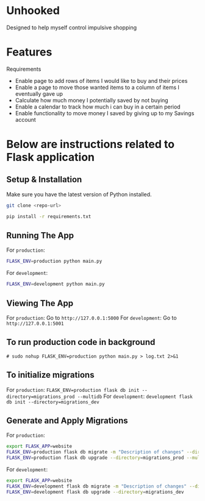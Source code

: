 # Unhooked

Designed to help myself control impulsive shopping

# Features

Requirements
- Enable page to add rows of items I would like to buy and their prices
- Enable a page to move those wanted items to a column of items I eventually gave up
- Calculate how much money I potentially saved by not buying
- Enable a calendar to track how much i can buy in a certain period
- Enable functionality to move money I saved by giving up to my Savings account


# Below are instructions related to Flask application

## Setup & Installation

Make sure you have the latest version of Python installed.

```bash
git clone <repo-url>
```

```bash
pip install -r requirements.txt
```

## Running The App

For `production`:
```bash
FLASK_ENV=production python main.py
```
For `development`:
```bash
FLASK_ENV=development python main.py
```
## Viewing The App

For `production`: Go to `http://127.0.0.1:5000`
For `development`: Go to `http://127.0.0.1:5001`

## To run production code in background

`# sudo nohup FLASK_ENV=production python main.py > log.txt 2>&1`

## To initialize migrations

For `production`: `FLASK_ENV=production flask db init --directory=migrations_prod --multidb`
For `development`: `development flask db init --directory=migrations_dev`


## Generate and Apply Migrations
For `production`:
```bash
export FLASK_APP=website
FLASK_ENV=production flask db migrate -m "Description of changes" --directory=migrations_prod
FLASK_ENV=production flask db upgrade --directory=migrations_prod --multidb
```

For `development`:
```bash
export FLASK_APP=website
FLASK_ENV=development flask db migrate -m "Description of changes" --directory=migrations_dev
FLASK_ENV=development flask db upgrade --directory=migrations_dev
```

